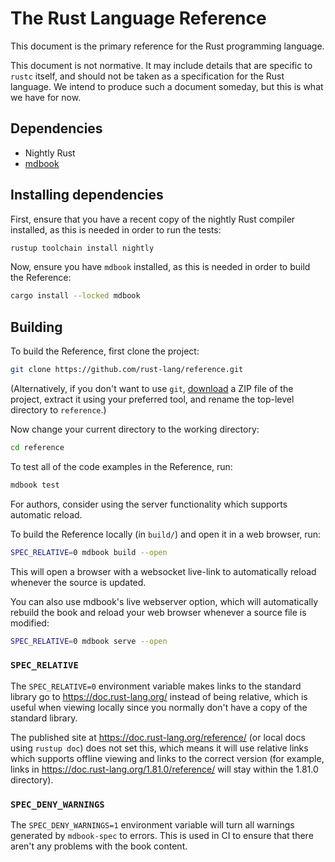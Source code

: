 # The Rust Language Reference

This document is the primary reference for the Rust programming
language.

This document is not normative. It may include details that are specific
to `rustc` itself, and should not be taken as a specification for the
Rust language. We intend to produce such a document someday, but this is
what we have for now.

## Dependencies

- Nightly Rust
- [mdbook](https://rust-lang.github.io/mdBook/)

## Installing dependencies

First, ensure that you have a recent copy of the nightly Rust compiler
installed, as this is needed in order to run the tests:

```sh
rustup toolchain install nightly
```

Now, ensure you have `mdbook` installed, as this is needed in order to
build the Reference:

```sh
cargo install --locked mdbook
```

## Building

To build the Reference, first clone the project:

```sh
git clone https://github.com/rust-lang/reference.git
```

(Alternatively, if you don't want to use `git`, [download][] a ZIP file
of the project, extract it using your preferred tool, and rename the
top-level directory to `reference`.)

[download]: https://github.com/rust-lang/reference/archive/refs/heads/master.zip

Now change your current directory to the working directory:

```sh
cd reference
```

To test all of the code examples in the Reference, run:

```sh
mdbook test
```

For authors, consider using the server functionality which supports automatic reload.

To build the Reference locally (in `build/`) and open it in a web
browser, run:

```sh
SPEC_RELATIVE=0 mdbook build --open
```

This will open a browser with a websocket live-link to automatically reload whenever the source is updated.

You can also use mdbook's live webserver option, which will automatically rebuild the book and reload your web browser whenever a source file is modified:

```sh
SPEC_RELATIVE=0 mdbook serve --open
```

### `SPEC_RELATIVE`

The `SPEC_RELATIVE=0` environment variable makes links to the standard library go to <https://doc.rust-lang.org/> instead of being relative, which is useful when viewing locally since you normally don't have a copy of the standard library.

The published site at <https://doc.rust-lang.org/reference/> (or local docs using `rustup doc`) does not set this, which means it will use relative links which supports offline viewing and links to the correct version (for example, links in <https://doc.rust-lang.org/1.81.0/reference/> will stay within the 1.81.0 directory).

### `SPEC_DENY_WARNINGS`

The `SPEC_DENY_WARNINGS=1` environment variable will turn all warnings generated by `mdbook-spec` to errors. This is used in CI to ensure that there aren't any problems with the book content.
